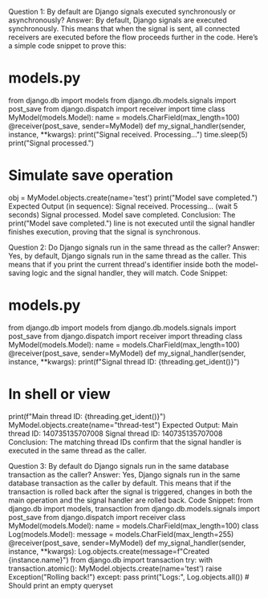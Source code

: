 Question 1: By default are Django signals executed synchronously or asynchronously? 
Answer: 
By default, Django signals are executed synchronously. This means that when the signal is sent, all 
connected receivers are executed before the flow proceeds further in the code. 
Here’s a simple code snippet to prove this: 
# models.py 
from django.db import models 
from django.db.models.signals import post_save 
from django.dispatch import receiver 
import time 
class MyModel(models.Model): 
name = models.CharField(max_length=100) 
@receiver(post_save, sender=MyModel) 
def my_signal_handler(sender, instance, **kwargs): 
print("Signal received. Processing...") 
time.sleep(5) 
print("Signal processed.") 
# Simulate save operation 
obj = MyModel.objects.create(name='test') 
print("Model save completed.") 
Expected Output (in sequence): 
Signal received. Processing... 
(wait 5 seconds) 
Signal processed. 
Model save completed. 
Conclusion: The print("Model save completed.") line is not executed until the signal handler finishes 
execution, proving that the signal is synchronous. 


Question 2: Do Django signals run in the same thread as the caller? 
Answer: 
Yes, by default, Django signals run in the same thread as the caller. This means that if you print the 
current thread's identifier inside both the model-saving logic and the signal handler, they will match. 
Code Snippet: 
# models.py 
from django.db import models 
from django.db.models.signals import post_save 
from django.dispatch import receiver 
import threading 
class MyModel(models.Model): 
name = models.CharField(max_length=100) 
@receiver(post_save, sender=MyModel) 
def my_signal_handler(sender, instance, **kwargs): 
print(f"Signal thread ID: {threading.get_ident()}") 
# In shell or view 
print(f"Main thread ID: {threading.get_ident()}") 
MyModel.objects.create(name="thread-test") 
Expected Output: 
Main thread ID: 140735135707008 
Signal thread ID: 140735135707008 
Conclusion: The matching thread IDs confirm that the signal handler is executed in the same thread 
as the caller. 


Question 3: By default do Django signals run in the same database transaction as the caller? 
Answer: 
Yes, Django signals run in the same database transaction as the caller by default. This means that if 
the transaction is rolled back after the signal is triggered, changes in both the main operation and 
the signal handler are rolled back. 
Code Snippet: 
from django.db import models, transaction 
from django.db.models.signals import post_save 
from django.dispatch import receiver 
class MyModel(models.Model): 
name = models.CharField(max_length=100) 
class Log(models.Model): 
message = models.CharField(max_length=255) 
@receiver(post_save, sender=MyModel) 
def my_signal_handler(sender, instance, **kwargs): 
Log.objects.create(message=f"Created {instance.name}") 
from django.db import transaction 
try: 
with transaction.atomic(): 
MyModel.objects.create(name='test') 
raise Exception("Rolling back!") 
except: 
pass 
print("Logs:", Log.objects.all())  # Should print an empty queryset 
